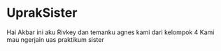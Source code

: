# UprakSister
Hai Akbar ini aku Rivkey dan temanku agnes kami dari kelompok 4
Kami mau ngerjain uas praktikum sister
